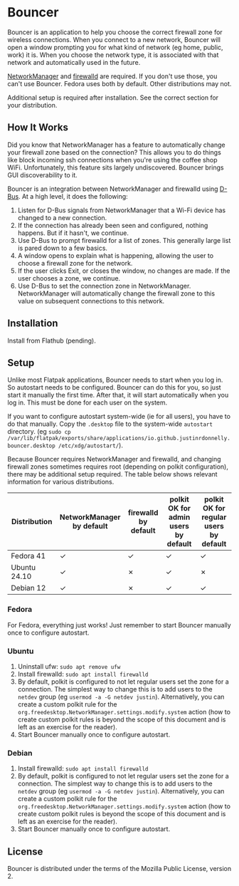 # Bouncer

Bouncer is an application to help you choose the correct firewall zone for wireless connections. When you connect to a new network, Bouncer will open a window prompting you for what kind of network (eg home, public, work) it is. When you choose the network type, it is associated with that network and automatically used in the future.

[NetworkManager](https://networkmanager.dev/) and [firewalld](https://firewalld.org/) are required. If you don't use those, you can't use Bouncer. Fedora uses both by default. Other distributions may not.

Additional setup is required after installation. See the correct section for your distribution.

## How It Works

Did you know that NetworkManager has a feature to automatically change your firewall zone based on the connection? This allows you to do things like block incoming ssh connections when you're using the coffee shop WiFi. Unfortunately, this feature sits largely undiscovered. Bouncer brings GUI discoverability to it.

Bouncer is an integration between NetworkManager and firewalld using [D-Bus](https://www.freedesktop.org/wiki/Software/dbus/). At a high level, it does the following:

1. Listen for D-Bus signals from NetworkManager that a Wi-Fi device has changed to a new connection.
2. If the connection has already been seen and configured, nothing happens. But if it hasn't, we continue.
3. Use D-Bus to prompt firewalld for a list of zones. This generally large list is pared down to a few basics.
4. A window opens to explain what is happening, allowing the user to choose a firewall zone for the network.
5. If the user clicks Exit, or closes the window, no changes are made. If the user chooses a zone, we continue.
6. Use D-Bus to set the connection zone in NetworkManager. NetworkManager will automatically change the firewall zone to this value on subsequent connections to this network.

## Installation

Install from Flathub (pending).

## Setup

Unlike most Flatpak applications, Bouncer needs to start when you log in. So autostart needs to be configured. Bouncer can do this for you, so just start it manually the first time. After that, it will start automatically when you log in. This must be done for each user on the system.

If you want to configure autostart system-wide (ie for all users), you have to do that manually. Copy the `.desktop` file to the system-wide `autostart` directory. (eg `sudo cp /var/lib/flatpak/exports/share/applications/io.github.justinrdonnelly.bouncer.desktop /etc/xdg/autostart/`).

Because Bouncer requires NetworkManager and firewalld, and changing firewall zones sometimes requires root (depending on polkit configuration), there may be additional setup required. The table below shows relevant information for various distributions.

| Distribution | NetworkManager<br/>by default | firewalld<br/>by default | polkit OK for<br/>admin users<br/>by default | polkit OK for<br/>regular users<br/>by default |
| ------------ | ----------------------------- | ------------------------ | -------------------------------------------- | ---------------------------------------------- |
| Fedora 41    | &check;                       | &check;                  | &check;                                      | &check;                                        |
| Ubuntu 24.10 | &check;                       | &cross;                  | &check;                                      | &cross;                                        |
| Debian 12    | &check;                       | &cross;                  | &check;                                      | &check;                                        |

### Fedora

For Fedora, everything just works! Just remember to start Bouncer manually once to configure autostart.

### Ubuntu

1. Uninstall ufw: `sudo apt remove ufw`
2. Install firewalld: `sudo apt install firewalld`
3. By default, polkit is configured to not let regular users set the zone for a connection. The simplest way to change this is to add users to the `netdev` group (eg `usermod -a -G netdev justin`). Alternatively, you can create a custom polkit rule for the `org.freedesktop.NetworkManager.settings.modify.system` action (how to create custom polkit rules is beyond the scope of this document and is left as an exercise for the reader).
4. Start Bouncer manually once to configure autostart.

### Debian

1. Install firewalld: `sudo apt install firewalld`
2. By default, polkit is configured to not let regular users set the zone for a connection. The simplest way to change this is to add users to the `netdev` group (eg `usermod -a -G netdev justin`). Alternatively, you can create a custom polkit rule for the `org.freedesktop.NetworkManager.settings.modify.system` action (how to create custom polkit rules is beyond the scope of this document and is left as an exercise for the reader).
3. Start Bouncer manually once to configure autostart.

## License

Bouncer is distributed under the terms of the Mozilla Public License, version 2.
